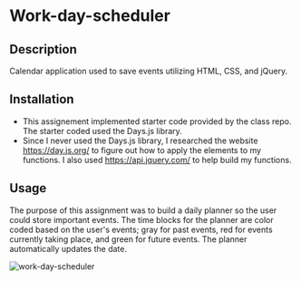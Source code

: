 # Work-day-scheduler

## Description
Calendar application used to save events utilizing HTML, CSS, and jQuery.

## Installation
* This assignement implemented starter code provided by the class repo. The starter coded used the Days.js library.
* Since I never used the Days.js library, I researched the website https://day.js.org/ to figure out how to apply the elements to my functions. I also used https://api.jquery.com/ to help build my functions.

## Usage
The purpose of this assignment was to build a daily planner so the user could store important events. 
The time blocks for the planner are color coded based on the user's events; gray for past events, red for events currently taking place, and green for future events.
The planner automatically updates the date.


![work-day-scheduler](https://github.com/DiamondSClements/work-day-scheduler/assets/143464442/6bdbfcb2-1e46-4f03-b6dd-a0e44723fa0a)

